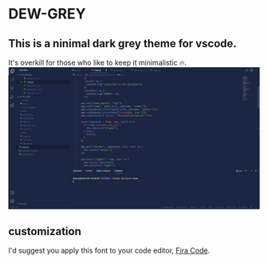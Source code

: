# DEW-GREY
## This is a ninimal dark grey theme for vscode.
It's overkill for those who like to keep it minimalistic 🔥.
![](https://raw.githubusercontent.com/dewanshDT/DEW-GREY/master/dew-grey-screenshot.jpeg)

## customization
I'd suggest you apply this font to your code editor, [Fira Code](https://fonts.google.com/specimen/Fira+Code).